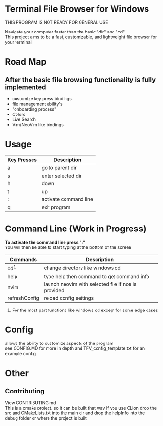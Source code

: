 # Terminal File Browser for Windows
THIS PROGRAM IS NOT READY FOR GENERAL USE

Navigate your computer faster than the basic "dir" and "cd" <br>
This project aims to be a fast, customizable, and lightweight file browser for your terminal


# Road Map
## After the basic file browsing functionality is fully implemented
* customize key press bindings
* file management ability's
* "onboarding process"
* Colors
* Live Search
* Vim/NeoVim like bindings


# Usage 
| Key Presses | Description           |
|-------------|-----------------------|
| a           | go to parent dir      |
| s           | enter selected dir    |
| h           | down          |
| t           | up            |
| :           | activate command line |
| q           | exit program          |


# Command Line (Work in Progress)
**To activate the command line press ":"** <br>
You will then be able to start typing at the bottom of the screen


| Commands       | Description                                |
|----------------|--------------------------------------------|
| cd<sup>1</sup> | change directory like windows cd           |
| help           | type help then command to get command info |
| nvim           | launch neovim with selected file if non is provided|
| refreshConfig  | reload config settings |

1. For the most part functions like windows cd except for some edge cases

# Config
allows the ability to customize aspects of the program <br>
see CONFIG.MD for more in depth and TFV_config_template.txt for an example config

# Other
## Contributing
View CONTRIBUTING.md <br>
This is a cmake project, so it can be built that way
If you use CLion drop the src and CMakeLists.txt into the main dir
and drop the helpInfo into the debug folder or where the project is built
